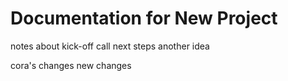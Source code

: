 # Documentation for New Project

notes about kick-off call
next steps
another idea


cora's changes
new changes
